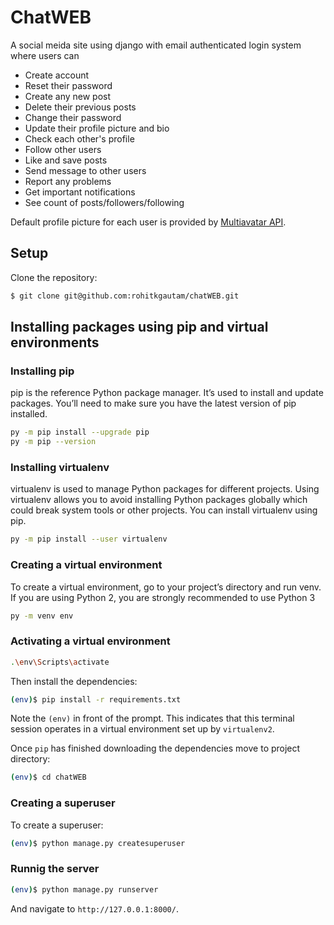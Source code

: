 # ChatWEB

A social meida site using django with email authenticated login system where users can 
- Create account 
- Reset their password
- Create any new post 
- Delete their previous posts 
- Change their password 
- Update their profile picture and bio 
- Check each other's profile 
- Follow other users 
- Like and save posts 
- Send message to other users
- Report any problems 
- Get important notifications 
- See count of posts/followers/following 

Default profile picture for each user is provided by [Multiavatar API](https://api.multiavatar.com/).

## Setup

Clone the repository:

```sh
$ git clone git@github.com:rohitkgautam/chatWEB.git
```


## Installing packages using pip and virtual environments

### Installing pip
pip is the reference Python package manager. It’s used to install and update packages. You’ll need to make sure you have the latest version of pip installed.

```sh
py -m pip install --upgrade pip
py -m pip --version
```
### Installing virtualenv
virtualenv is used to manage Python packages for different projects. Using virtualenv allows you to avoid installing Python packages globally which could break system tools or other projects. You can install virtualenv using pip.

```sh
py -m pip install --user virtualenv
```
### Creating a virtual environment
To create a virtual environment, go to your project’s directory and run venv. If you are using Python 2, you are strongly recommended to use Python 3

```sh
py -m venv env
```

### Activating a virtual environment
```sh
.\env\Scripts\activate
```

Then install the dependencies:

```sh
(env)$ pip install -r requirements.txt
```
Note the `(env)` in front of the prompt. This indicates that this terminal
session operates in a virtual environment set up by `virtualenv2`.

Once `pip` has finished downloading the dependencies move to project directory:
```sh
(env)$ cd chatWEB
```
### Creating a superuser
To create a superuser:
```sh
(env)$ python manage.py createsuperuser
```

### Runnig the server
```sh
(env)$ python manage.py runserver
```



And navigate to `http://127.0.0.1:8000/`.
